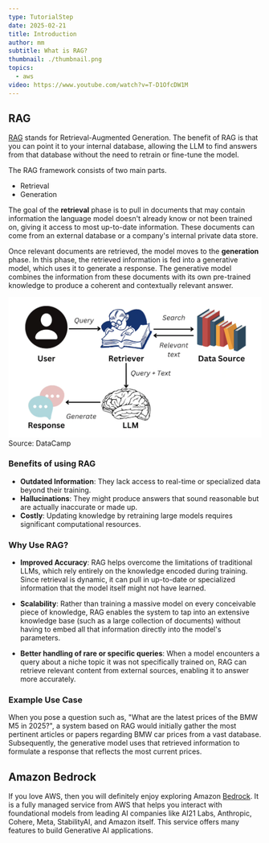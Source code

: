 ```yaml
---
type: TutorialStep
date: 2025-02-21
title: Introduction
author: mm
subtitle: What is RAG?
thumbnail: ./thumbnail.png
topics:
  - aws
video: https://www.youtube.com/watch?v=T-D1OfcDW1M
---
```


## RAG

[RAG](https://www.ibm.com/think/topics/retrieval-augmented-generation) stands for Retrieval-Augmented Generation. The benefit of RAG is that you can point it to your internal database, allowing the LLM to find answers from that database without the need to retrain or fine-tune the model.

The RAG framework consists of two main parts.

- Retrieval
- Generation

The goal of the **retrieval** phase is to pull in documents that may contain information the language model doesn't already know or not been trained on, giving it access to most up-to-date information. These documents can come from an external database or a company's internal private data store.

Once relevant documents are retrieved, the model moves to the **generation** phase. In this phase, the retrieved information is fed into a generative model, which uses it to generate a response. The generative model combines the information from these documents with its own pre-trained knowledge to produce a coherent and contextually relevant answer.

![rag_image](./images/rag.png)
Source: DataCamp

### Benefits of using RAG

- **Outdated Information**: They lack access to real-time or specialized data beyond their training.
- **Hallucinations**: They might produce answers that sound reasonable but are actually inaccurate or made up.
- **Costly**: Updating knowledge by retraining large models requires significant computational resources.

### Why Use RAG?

- **Improved Accuracy**: RAG helps overcome the limitations of traditional LLMs, which rely entirely on the knowledge encoded during training. Since retrieval is dynamic, it can pull in up-to-date or specialized information that the model itself might not have learned.

- **Scalability**: Rather than training a massive model on every conceivable piece of knowledge, RAG enables the system to tap into an extensive knowledge base (such as a large collection of documents) without having to embed all that information directly into the model's parameters.

- **Better handling of rare or specific queries**: When a model encounters a query about a niche topic it was not specifically trained on, RAG can retrieve relevant content from external sources, enabling it to answer more accurately.

### Example Use Case

When you pose a question such as, "What are the latest prices of the BMW M5 in 2025?", a system based on RAG would initially gather the most pertinent articles or papers regarding BMW car prices from a vast database. Subsequently, the generative model uses that retrieved information to formulate a response that reflects the most current prices.

## Amazon Bedrock

If you love AWS, then you will definitely enjoy exploring Amazon [Bedrock](https://aws.amazon.com/bedrock/). It is a fully managed service from AWS that helps you interact with foundational models from leading AI companies like AI21 Labs, Anthropic, Cohere, Meta, StabilityAI, and Amazon itself. This service offers many features to build Generative AI applications.
